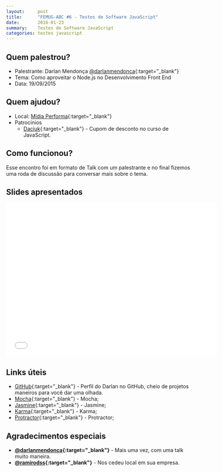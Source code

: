 ```yaml
---
layout:     post
title:      "FEMUG-ABC #6 - Testes de Software JavaScript"
date:       2016-01-23
summary:    Testes de Software JavaScript
categories: testes javascript
---
```

## Quem palestrou?

* Palestrante: Darlan Mendonça [@darlanmendonca](https://twitter.com/darlanmendonca){:target="_blank"}
* Tema: Como aproveitar o Node.js no Desenvolvimento Front End
* Data: 19/09/2015

## Quem ajudou?

* Local: [Mídia Performa](http://www.midiaperforma.com.br/){:target="_blank"}
* Patrocínios
    * [Daciuk](http://blog.da2k.com.br/cursos/){:target="_blank"} - Cupom de desconto no curso de JavaScript.

## Como funcionou?

Esse encontro foi em formato de Talk com um palestrante e no final fizemos uma roda de discussão para conversar mais sobre o tema.

## Slides apresentados

<iframe src="//slides.com/darlanmendonca/deck-2/embed" width="576" height="420" scrolling="no" frameborder="0" webkitallowfullscreen mozallowfullscreen allowfullscreen></iframe>

## Links úteis

* [GitHub](https://github.com/darlanmendonca){:target="_blank"} - Perfil do Darlan no GitHub, cheio de projetos maneiros para você dar uma olhada.
* [Mocha](https://mochajs.org){:target="_blank"} - Mocha;
* [Jasmine](http://jasmine.github.io){:target="_blank"} - Jasmine;
* [Karma](https://karma-runner.github.io){:target="_blank"} - Karma;
* [Protractor](https://angular.github.io/protractor/#/){:target="_blank"} - Protractor;

## Agradecimentos especiais

- **[@darlanmendonca](https://twitter.com/darlanmendonca){:target="_blank"}** - Mais uma vez, com uma talk muito maneira.
- **[@ramirodss](https://twitter.com/ramirodss){:target="_blank"}**  - Nos cedeu local em sua empresa.